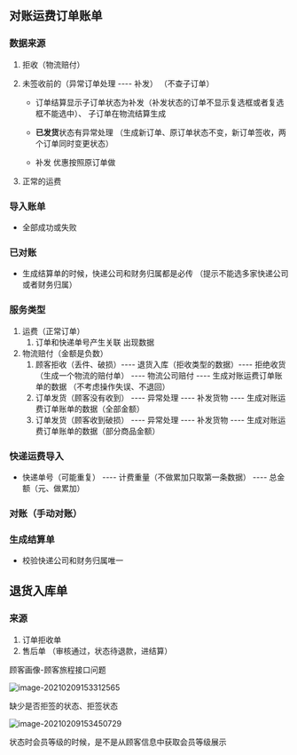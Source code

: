 ## 对账运费订单账单

### 数据来源

1. 拒收（物流赔付）

2. 未签收前的（异常订单处理 ---- 补发） （不查子订单）

    - 订单结算显示子订单状态为补发（补发状态的订单不显示复选框或者复选框不能选中）、 子订单在物流结算生成

    - **已发货**状态有异常处理 （生成新订单、原订单状态不变，新订单签收，两个订单同时变更状态）
    - 补发  优惠按照原订单做

3. 正常的运费

### 导入账单

- 全部成功或失败

### 已对账

- 生成结算单的时候，快递公司和财务归属都是必传  （提示不能选多家快递公司或者财务归属）

### 服务类型

1. 运费（正常订单）
    1. 订单和快递单号产生关联  出现数据
2. 物流赔付（金额是负数）
    1. 顾客拒收（丢件、破损）----  退货入库（拒收类型的数据）----  拒绝收货（生成一个物流的赔付单） ---- 物流公司赔付 ---- 生成对账运费订单账单的数据   （不考虑操作失误、不退回）
    2. 订单发货（顾客没有收到） ---- 异常处理 ---- 补发货物 ---- 生成对账运费订单账单的数据（全部金额）
    3. 订单发货（顾客收到破损） ---- 异常处理 ---- 补发货物 ---- 生成对账运费订单账单的数据（部分商品金额）

### 快递运费导入

- 快递单号（可能重复） ---- 计费重量（不做累加只取第一条数据） ---- 总金额（元、做累加）

### 对账（手动对账）

### 	生成结算单

- 校验快递公司和财务归属唯一

## 退货入库单

### 来源

1. 订单拒收单
2. 售后单 （审核通过，状态待退款，进结算）







顾客画像-顾客旅程接口问题



![image-20210209153312565](https://gitee.com/wu_kang0718/image/raw/master//20210209153314371.png)

缺少是否拒签的状态、拒签状态



![image-20210209153450729](https://gitee.com/wu_kang0718/image/raw/master//20210209153451759.png)



状态时会员等级的时候，是不是从顾客信息中获取会员等级展示











